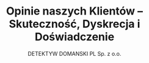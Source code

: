 ---
title: "Opinie naszych Klientów – Skuteczność, Dyskrecja i Doświadczenie"
description: "Zaufanie klientów to nasz największy skarb. Sprawdź, co mówią o nas osoby, którym pomogliśmy. Ponad 5000 spraw rozwiązanych z 98% skutecznością i 100% dyskrecją, wsparte 20+ latami doświadczenia."
author: "DETEKTYW DOMANSKI PL Sp. z o.o."
---